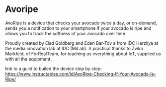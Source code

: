 # Avoripe
 AvoRipe is a device that checks your avocado twice a day, or on-demand, sends you a notification to your smartphone if your avocado is ripe and allows you to track the softness of your avocado over time

Proudly created by Elad Goldberg and Eden Bar-Tov a from IDC Herzliya at the media innovation lab at IDC (MiLab).
A practical thanks to Zvika Markfeld, of ForRealTeam, for teaching us everything about IoT, supplied us with all the equipment.

link to a guild to builed the device step by step: 
https://www.instructables.com/id/AvoRipe-Checking-If-Your-Avocado-Is-Ripe/

